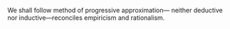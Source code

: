We shall follow method of progressive approximation— neither deductive nor inductive—reconciles empiricism and rationalism.
